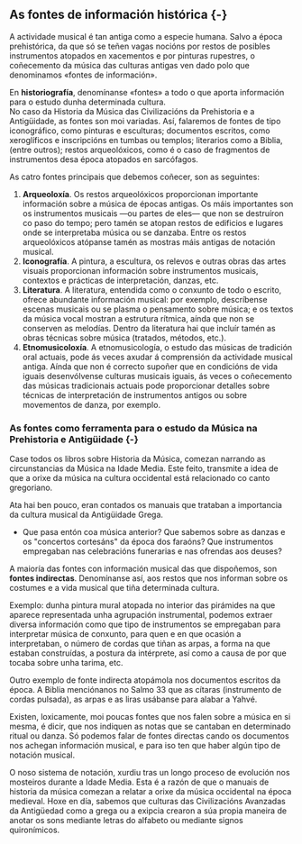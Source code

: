 <!-- 
OBXECTIVO XERAL: 

- Coñecer o papel fundamental das fontes musicais á hora de elaborar a Historia da Música dende a Antigüedade ata a actualidade. 

OBXECTIVOS DIDÁCTICOS:

- Comprender o concepto de fonte musical 
- Dintinguir os diferentes tipos de fontes musicais: escritas, iconográficas e sonoras.

CONTIDOS:

- As fontes como ferramentas para narrar a Historia da Música 
- Tipos de fontes: escritas, sonoras e iconográficas
- Análise de diferentes tipos de fontes musicais 
- Comentario sobre a problemática que entrañan algunhas fontes desde diferentes puntos de vista: estado de conservación, criterios estéticos, etc.… 
- Valoración dos diferentes tipos de fontes musicais como ferramenta indispensable para unha correcta construcción da Historia da Música. 

-->

## As fontes de información histórica {-}

A actividade musical é tan antiga como a especie humana. Salvo a época prehistórica, da que só se teñen vagas nocións por restos de posibles instrumentos atopados en xacementos e por pinturas rupestres, o coñecemento da música das culturas antigas ven dado polo que denominamos «fontes de información». 

En **historiografía**, denomínanse «fontes» a todo o que aporta información para o estudo dunha determinada cultura.  
No caso da Historia da Música das Civilizacións da Prehistoria e a Antigüidade, as fontes son moi variadas. Así, falaremos de fontes de tipo iconográfico, como pinturas e esculturas; documentos escritos, como xeroglíficos e inscripcións en tumbas ou templos; literarios como a Biblia, (entre outros); restos arqueolóxicos, como é o caso de fragmentos de instrumentos desa época atopados en sarcófagos.

As catro fontes principais que debemos coñecer, son as seguintes:

1. **Arqueoloxía**. Os restos arqueolóxicos proporcionan importante información sobre a música de épocas antigas. Os máis importantes son os instrumentos musicais —ou partes de eles— que non se destruíron co paso do tempo; pero tamén se atopan restos de edificios e lugares onde se interpretaba música ou se danzaba. Entre os restos arqueolóxicos atópanse tamén as mostras máis antigas de notación musical.
2. **Iconografía**. A pintura, a escultura, os relevos e outras obras das artes visuais proporcionan información sobre instrumentos musicais, contextos e prácticas de interpretación, danzas, etc.
3. **Literatura**. A literatura, entendida como o conxunto de todo o escrito, ofrece abundante información musical: por exemplo, descríbense escenas musicais ou se plasma o pensamento sobre música; e os textos da música vocal mostran a estrutura rítmica, aínda que non se conserven as melodías. Dentro da literatura hai que incluír tamén as obras técnicas sobre música (tratados, métodos, etc.).
4. **Etnomusicoloxía**. A  etnomusicología, o estudo das músicas de tradición oral actuais, pode ás veces axudar á comprensión da actividade musical antiga. Aínda que non é correcto supoñer que en condicións de vida iguais desenvólvense culturas musicais iguais, ás veces o coñecemento das músicas tradicionais actuais pode proporcionar detalles sobre técnicas de interpretación de instrumentos antigos ou sobre movementos de danza, por exemplo.

### As fontes como ferramenta para o estudo da Música na Prehistoria e Antigüidade {-}

Case todos os libros sobre Historia da Música, comezan narrando as circunstancias da Música na Idade Media. Este feito, transmite a idea de que a orixe da música na cultura occidental está relacionado co canto gregoriano.

Ata hai ben pouco, eran contados os manuais que trataban a importancia da cultura musical da Antigüidade Grega.  

-  Que pasa entón coa música anterior? Que sabemos sobre as danzas e os "concertos cortesáns" da época dos faraóns? Que instrumentos empregaban nas celebracións funerarias e nas ofrendas aos deuses?

A maioría das fontes con información musical das que dispoñemos, son **fontes indirectas**. Denomínanse así, aos restos que nos informan sobre os costumes e a vida musical que tiña determinada cultura.  

Exemplo: dunha pintura mural atopada no interior das pirámides na que aparece representada unha agrupación instrumental, podemos extraer diversa información como que tipo de instrumentos se empregaban para interpretar música de conxunto, para quen e en que ocasión a interpretaban, o número de cordas que tiñan as arpas, a forma na que estaban construídas, a postura da intérprete, así como a causa de por que tocaba sobre unha tarima, etc. 

Outro exemplo de fonte indirecta atopámola nos documentos escritos da época. A Biblia menciónanos no Salmo 33 que as cítaras (instrumento de cordas pulsada), as arpas e as  liras usábanse para alabar a Yahvé.

Existen, loxicamente, moi poucas fontes que nos falen sobre a música en si mesma, é dicir, que nos indiquen as notas que se cantaban en determinado ritual ou danza. Só podemos falar de fontes directas cando os documentos nos achegan información musical, e para iso ten que haber algún tipo de notación musical.

O noso sistema de notación, xurdiu tras un longo proceso de evolución nos mosteiros durante a Idade Media. Esta é a razón de que o manuais de historia da música comezan a relatar a orixe da música occidental na época medieval. Hoxe en día, sabemos que culturas das Civilizacións Avanzadas da Antigüedad como a grega ou a exipcia crearon a súa propia maneira de anotar os sons mediante letras do alfabeto ou mediante signos  quironímicos.

